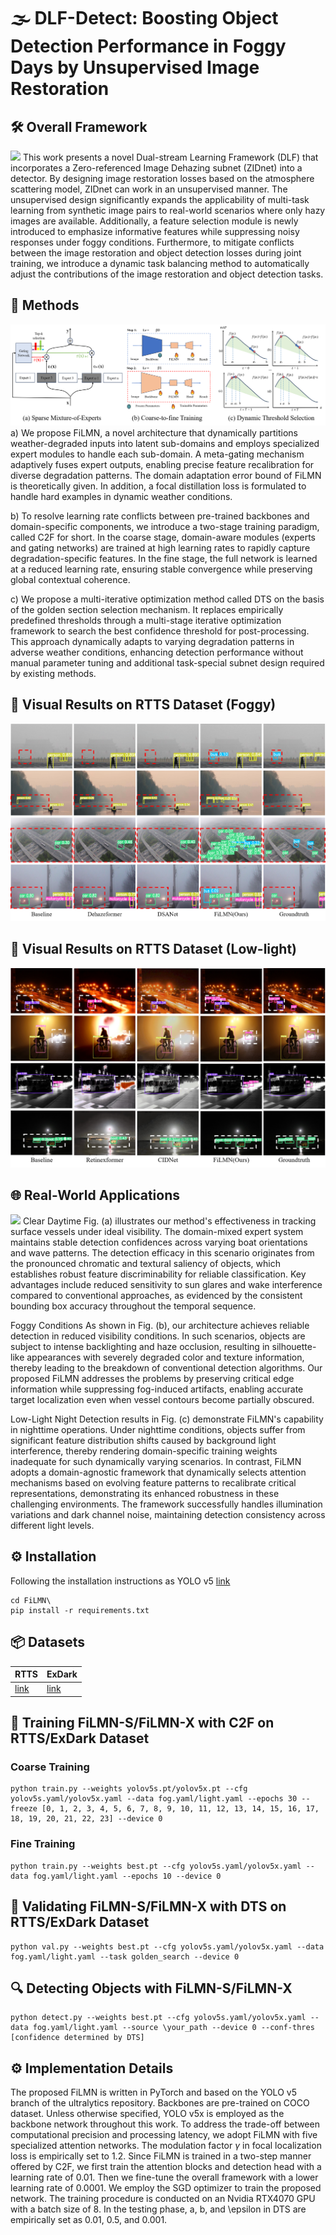# 🌫️ DLF-Detect: Boosting  Object Detection Performance in Foggy Days by Unsupervised Image Restoration
## 🛠️ Overall Framework
![](https://raw.githubusercontent.com/Newj596/DLF-Detect/main/ovf2.png)
This work presents a novel Dual-stream Learning Framework (DLF) that incorporates a Zero-referenced Image Dehazing subnet (ZIDnet) into a detector. By designing image restoration losses based on the atmosphere scattering model, ZIDnet can work in an unsupervised manner. The unsupervised design significantly expands the applicability of multi-task learning from synthetic image pairs to real-world scenarios where only hazy images are available. Additionally, a feature selection module is newly introduced to emphasize informative features while suppressing noisy responses under foggy conditions. Furthermore, to mitigate conflicts between the image restoration and object detection losses during joint training, we introduce a dynamic task balancing method to automatically adjust the contributions of the image restoration and object detection tasks.
## 🧠 Methods 
![](https://raw.githubusercontent.com/Newj596/FiLMN/main/imgs/methods.png)
a) We propose FiLMN, a novel architecture that dynamically partitions weather-degraded inputs into latent sub-domains and employs specialized expert modules to handle each sub-domain. A meta-gating mechanism adaptively fuses expert outputs, enabling precise feature recalibration for diverse degradation patterns. The domain adaptation error bound of FiLMN is theoretically given. In addition, a focal distillation loss is formulated to handle hard examples in dynamic weather conditions.

b) To resolve learning rate conflicts between pre-trained backbones and domain-specific components, we introduce a two-stage training paradigm, called C2F for short. In the coarse stage, domain-aware modules (experts and gating networks) are trained at high learning rates to rapidly capture degradation-specific features. In the fine stage, the full network is learned at a reduced learning rate, ensuring stable convergence while preserving global contextual coherence. 

c) We propose a multi-iterative optimization method called DTS on the basis of the golden section selection mechanism. It replaces empirically predefined thresholds through a multi-stage iterative optimization framework to search the best confidence threshold for post-processing. This approach dynamically adapts to varying degradation patterns in adverse weather conditions, enhancing detection performance without manual parameter tuning and additional task-special subnet design required by existing methods.

## 🌁 Visual Results on RTTS Dataset (Foggy)
![](https://raw.githubusercontent.com/Newj596/FiLMN/main/imgs/fog_result.png)
## 🌙 Visual Results on RTTS Dataset (Low-light)
![](https://raw.githubusercontent.com/Newj596/FiLMN/main/imgs/dark_result.png)

## 🌐 Real-World Applications
![](https://raw.githubusercontent.com/Newj596/FiLMN/main/imgs/usv_res.png)
Clear Daytime
Fig. (a) illustrates our method's effectiveness in tracking surface vessels under ideal visibility. The domain-mixed expert system maintains stable detection confidences across varying boat orientations and wave patterns. The detection efficacy in this scenario originates from the pronounced chromatic and textural saliency of objects, which establishes robust feature discriminability for reliable classification. Key advantages include reduced sensitivity to sun glares and wake interference compared to conventional approaches, as evidenced by the consistent bounding box accuracy throughout the temporal sequence.

Foggy Conditions
As shown in Fig. (b), our architecture achieves reliable detection in reduced visibility conditions. In such scenarios, objects are subject to intense backlighting and haze occlusion, resulting in silhouette-like appearances with severely degraded color and texture information, thereby leading to the breakdown of conventional detection algorithms.  Our proposed FiLMN addresses the problems by preserving critical edge information while suppressing fog-induced artifacts, enabling accurate target localization even when vessel contours become partially obscured.  

Low-Light Night
Detection results in Fig. (c) demonstrate FiLMN's capability in nighttime operations. Under nighttime conditions, objects suffer from significant feature distribution shifts caused by background light interference, thereby rendering domain-specific training weights inadequate for such dynamically varying scenarios. In contrast, FiLMN adopts a domain-agnostic framework that dynamically selects attention mechanisms based on evolving feature patterns to recalibrate critical representations, demonstrating its enhanced robustness in these challenging environments. The framework successfully handles illumination variations and dark channel noise, maintaining detection consistency across different light levels. 

## ⚙️ Installation
Following the installation instructions as YOLO v5 [link](https://github.com/ultralytics/yolov5) 
```
cd FiLMN\
pip install -r requirements.txt
```
## 📦 Datasets

| RTTS      | ExDark      |
|------------|------------|
| [link](https://pan.baidu.com/s/1IYkX2B31rSkji55-12TZVg?pwd=yba2) | [link](https://pan.baidu.com/s/1alIMr8ReBvQStX8Mk3VCsg?pwd=7wit) |

## 🚀 Training FiLMN-S/FiLMN-X with C2F on RTTS/ExDark Dataset
### Coarse Training
```
python train.py --weights yolov5s.pt/yolov5x.pt --cfg yolov5s.yaml/yolov5x.yaml --data fog.yaml/light.yaml --epochs 30 --freeze [0, 1, 2, 3, 4, 5, 6, 7, 8, 9, 10, 11, 12, 13, 14, 15, 16, 17, 18, 19, 20, 21, 22, 23] --device 0
```
### Fine Training
```
python train.py --weights best.pt --cfg yolov5s.yaml/yolov5x.yaml --data fog.yaml/light.yaml --epochs 10 --device 0
```

## 🎯 Validating FiLMN-S/FiLMN-X with DTS on RTTS/ExDark Dataset
```
python val.py --weights best.pt --cfg yolov5s.yaml/yolov5x.yaml --data fog.yaml/light.yaml --task golden_search --device 0
```

## 🔍 Detecting Objects with FiLMN-S/FiLMN-X
```
python detect.py --weights best.pt --cfg yolov5s.yaml/yolov5x.yaml --data fog.yaml/light.yaml --source \your_path --device 0 --conf-thres [confidence determined by DTS]
```

## ⚙️ Implementation Details
The proposed FiLMN is written in PyTorch and based on the YOLO v5 branch of the ultralytics repository. Backbones are pre-trained on COCO dataset. Unless otherwise specified, YOLO v5x is employed as the backbone network throughout this work. To address the trade-off between computational precision and processing latency, we adopt FiLMN with five specialized attention networks. The modulation factor $\gamma$ in focal localization loss is empirically set to 1.2. Since FiLMN is trained in a two-step manner offered by C2F, we first train the attention blocks and detection head with a learning rate of 0.01. Then we fine-tune the overall framework with a lower learning rate of 0.0001. We employ the SGD optimizer to train the proposed network. The training procedure is conducted on an Nvidia RTX4070 GPU with a batch size of 8. In the testing phase, a, b, and \epsilon in DTS are empirically set as 0.01, 0.5, and 0.001.
